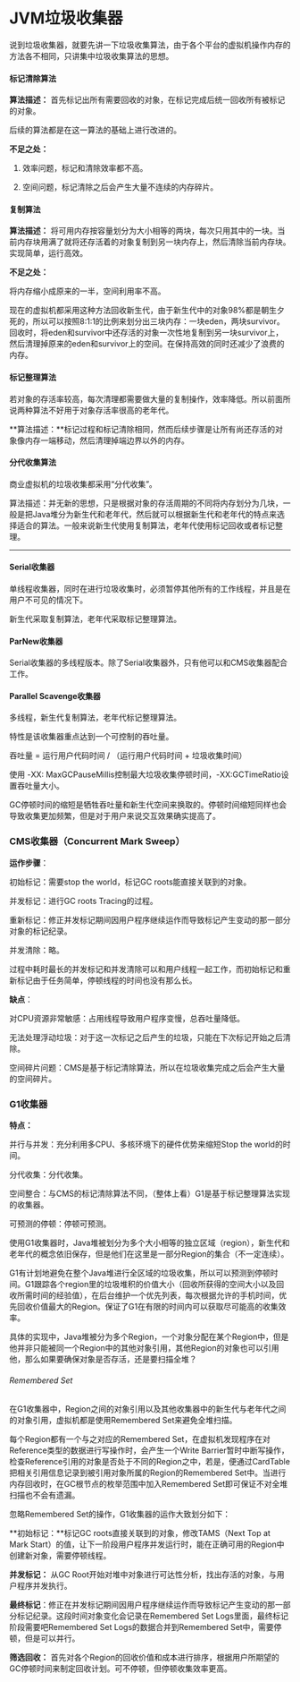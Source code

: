 # JVM垃圾收集器

​	说到垃圾收集器，就要先讲一下垃圾收集算法，由于各个平台的虚拟机操作内存的方法各不相同，只讲集中垃圾收集算法的思想。



#### 标记清除算法

**算法描述：** 首先标记出所有需要回收的对象，在标记完成后统一回收所有被标记的对象。

后续的算法都是在这一算法的基础上进行改进的。

**不足之处：** 

1. 效率问题，标记和清除效率都不高。

1. 空间问题，标记清除之后会产生大量不连续的内存碎片。

#### 复制算法

**算法描述：** 将可用内存按容量划分为大小相等的两块，每次只用其中的一块。当前内存块用满了就将还存活着的对象复制到另一块内存上，然后清除当前内存块。实现简单，运行高效。

**不足之处：**

将内存缩小成原来的一半，空间利用率不高。



现在的虚拟机都采用这种方法回收新生代，由于新生代中的对象98%都是朝生夕死的，所以可以按照8:1:1的比例来划分出三块内存：一块eden，两块survivor。回收时，将eden和survivor中还存活的对象一次性地复制到另一块survivor上，然后清理掉原来的eden和survivor上的空间。在保持高效的同时还减少了浪费的内存。



#### 标记整理算法

若对象的存活率较高，每次清理都需要做大量的复制操作，效率降低。所以前面所说两种算法不好用于对象存活率很高的老年代。

**算法描述：**标记过程和标记清除相同，然而后续步骤是让所有尚还存活的对象像内存一端移动，然后清理掉端边界以外的内存。



#### 分代收集算法

商业虚拟机的垃圾收集都采用“分代收集”。

算法描述：并无新的思想，只是根据对象的存活周期的不同将内存划分为几块，一般是把Java堆分为新生代和老年代，然后就可以根据新生代和老年代的特点来选择适合的算法。一般来说新生代使用复制算法，老年代使用标记回收或者标记整理。



------

#### Serial收集器

单线程收集器，同时在进行垃圾收集时，必须暂停其他所有的工作线程，并且是在用户不可见的情况下。

新生代采取复制算法，老年代采取标记整理算法。

#### ParNew收集器

Serial收集器的多线程版本。除了Serial收集器外，只有他可以和CMS收集器配合工作。

#### Parallel Scavenge收集器

多线程，新生代复制算法，老年代标记整理算法。

特性是该收集器重点达到一个可控制的吞吐量。

吞吐量 = 运行用户代码时间  / （运行用户代码时间 + 垃圾收集时间）

使用 -XX: MaxGCPauseMillis控制最大垃圾收集停顿时间，-XX:GCTimeRatio设置吞吐量大小。

GC停顿时间的缩短是牺牲吞吐量和新生代空间来换取的。停顿时间缩短同样也会导致收集更加频繁，但是对于用户来说交互效果确实提高了。

### CMS收集器（Concurrent Mark Sweep）

**运作步骤**：

初始标记：需要stop the world，标记GC roots能直接关联到的对象。

并发标记：进行GC roots Tracing的过程。

重新标记：修正并发标记期间因用户程序继续运作而导致标记产生变动的那一部分对象的标记纪录。

并发清除：略。

过程中耗时最长的并发标记和并发清除可以和用户线程一起工作，而初始标记和重新标记由于任务简单，停顿线程的时间也没有那么长。

**缺点**：

对CPU资源非常敏感：占用线程导致用户程序变慢，总吞吐量降低。

无法处理浮动垃圾：对于这一次标记之后产生的垃圾，只能在下次标记开始之后清除。

空间碎片问题：CMS是基于标记清除算法，所以在垃圾收集完成之后会产生大量的空间碎片。



### G1收集器

**特点：**

并行与并发：充分利用多CPU、多核环境下的硬件优势来缩短Stop the world的时间。

分代收集：分代收集。

空间整合：与CMS的标记清除算法不同，（整体上看）G1是基于标记整理算法实现的收集器。

可预测的停顿：停顿可预测。



使用G1收集器时，Java堆被划分为多个大小相等的独立区域（region），新生代和老年代的概念依旧保存，但是他们在这里是一部分Region的集合（不一定连续）。

G1有计划地避免在整个Java堆进行全区域的垃圾收集，所以可以预测到停顿时间。G1跟踪各个region里的垃圾堆积的价值大小（回收所获得的空间大小以及回收所需时间的经验值），在后台维护一个优先列表，每次根据允许的手机时间，优先回收价值最大的Region。保证了G1在有限的时间内可以获取尽可能高的收集效率。

具体的实现中，Java堆被分为多个Region，一个对象分配在某个Region中，但是他并非只能被同一个Region中的其他对象引用，其他Region的对象也可以引用他，那么如果要确保对象是否存活，还是要扫描全堆？

###### Remembered Set

在G1收集器中，Region之间的对象引用以及其他收集器中的新生代与老年代之间的对象引用，虚拟机都是使用Remembered Set来避免全堆扫描。

每个Region都有一个与之对应的Remembered Set，在虚拟机发现程序在对Reference类型的数据进行写操作时，会产生一个Write Barrier暂时中断写操作，检查Reference引用的对象是否处于不同的Region之中，若是，便通过CardTable把相关引用信息记录到被引用对象所属的Region的Remembered Set中。当进行内存回收时，在GC根节点的枚举范围中加入Remembered Set即可保证不对全堆扫描也不会有遗漏。



忽略Remembered Set的操作，G1收集器的运作大致划分如下：

**初始标记：**标记GC roots直接关联到的对象，修改TAMS（Next Top at Mark Start）的值，让下一阶段用户程序并发运行时，能在正确可用的Region中创建新对象，需要停顿线程。

**并发标记：** 从GC Root开始对堆中对象进行可达性分析，找出存活的对象，与用户程序并发执行。

**最终标记**：修正在并发标记期间因用户程序继续运作而导致标记产生变动的那一部分标记纪录。这段时间对象变化会记录在Remembered Set Logs里面，最终标记阶段需要吧Remembered Set Logs的数据合并到Remembered Set中，需要停顿，但是可以并行。

**筛选回收：** 首先对各个Region的回收价值和成本进行排序，根据用户所期望的GC停顿时间来制定回收计划。可不停顿，但停顿收集效率更高。
